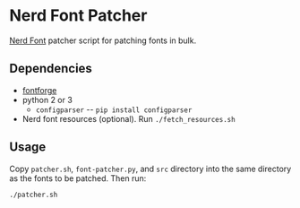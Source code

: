 # Nerd Font Patcher

[Nerd Font](https://github.com/ryanoasis/nerd-fonts) patcher script for patching
fonts in bulk.

## Dependencies

- [fontforge](http://designwithfontforge.com/en-US/Installing_Fontforge.html)
- python 2 or 3
  - `configparser` -- `pip install configparser`
- Nerd font resources (optional). Run `./fetch_resources.sh`

## Usage

Copy `patcher.sh`, `font-patcher.py`, and `src` directory into the same
directory as the fonts to be patched. Then run:

```bash
./patcher.sh
```
